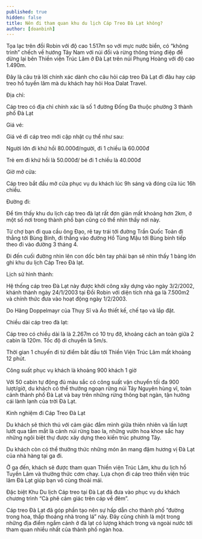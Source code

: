 ```yaml
---
published: true
hidden: false
title: Nên đi tham quan khu du lịch Cáp Treo Đà Lạt không?
author: [doanbinh] 
---
```


Tọa lạc trên đồi Robin với độ cao 1.517m so với mực nước biển, có “không trình” chếch về hướng Tây Nam với núi đồi và rừng thông trùng điệp để dừng lại bên Thiền viện Trúc Lâm ở Đà Lạt trên núi Phụng Hoàng với độ cao 1.490m.

Đây là câu trả lời chính xác dành cho câu hỏi cáp treo Đà Lạt đi đâu hay cáp treo hồ tuyền lâm mà du khách hay hỏi Hoa Dalat Travel.

Địa chỉ:

Cáp treo có địa chỉ chính xác là số 1 đường Đống Đa thuộc phường 3 thành phố Đà Lạt

Giá vé:

Giá vé đi cáp treo mới cập nhật cụ thể như sau:

Người lớn đi khứ hồi 80.000đ/người, đi 1 chiều là 60.000đ

Trẻ em đi khứ hồi là 50.000đ/ bé đi 1 chiều là 40.000đ

Giờ mở cửa:

Cáp treo bắt đầu mở cửa phục vụ du khách lúc 9h sáng và đóng cửa lúc 16h chiều.


Đường đi:

Để tìm thấy khu du lịch cáp treo đà lạt rất đơn giản mất khoảng hơn 2km, ở một số nơi trong thành phố bạn cũng có thể nhìn thấy nơi này.

Từ chợ bạn đi qua cầu ông Đạo, rẽ tay trái tới đường Trần Quốc Toản đi thẳng tới Bùng Binh, đi thẳng vào đường Hồ Tùng Mậu tới Bùng binh tiếp theo đi vào đường 3 tháng 4.

Đi đến cuối đường nhìn lên con dốc bên tay phải bạn sẽ nhìn thấy 1 bảng lớn ghi khu du lịch Cáp Treo Đà lạt.


Lịch sử hình thành:

Hệ thống cáp treo Đà Lạt này được khởi công xây dựng vào ngày 3/2/2002, khánh thành ngày 24/1/2003 tại Đồi Robin với diện tích nhà ga là 7.500m2 và chính thức đưa vào hoạt động ngày 1/2/2003.

Do Hãng Doppelmayr của Thụy Sĩ và Áo thiết kế, chế tạo và lắp đặt.

Chiều dài cáp treo đà lạt:

Cáp treo có chiều dài là là 2.267m có 10 trụ đỡ, khoảng cách an toàn giữa 2 cabin là 120m. Tốc độ di chuyển là 5m/s.

Thời gian 1 chuyến đi từ điểm bắt đầu tới Thiền Viện Trúc Lâm mất khoảng 12 phút.

Công suất phục vụ khách là khoảng 900 khách 1 giờ

Với 50 cabin tự động đủ màu sắc có công suất vận chuyển tối đa 900 lượt/giờ, du khách có thể thưởng ngoạn rừng núi Tây Nguyên hùng vĩ, toàn cảnh thành phố Đà Lạt và bay trên những rừng thông bạt ngàn, tận hưởng cái lành lạnh của trời Đà Lạt.

Kinh nghiệm đi Cáp Treo Đà Lạt

Du khách sẽ thích thú với cảm giác đắm mình giữa thiên nhiên và lần lượt lướt qua tầm mắt là cảnh núi rừng bao la, những vườn hoa khoe sắc hay những ngôi biệt thự được xây dựng theo kiến trúc phương Tây.


Du khách còn có thể thưởng thức những món ăn mang đậm hương vị Đà Lạt của nhà hàng tại ga đi.


Ở ga đến, khách sẽ được tham quan Thiền viện Trúc Lâm, khu du lịch hồ Tuyền Lâm và thưởng thức cơm chay. Lựa chọn đi cáp treo thiền viện trúc lâm Đà Lạt giúp bạn vô cùng thoải mái.

Đặc biệt Khu Du lịch Cáp treo tại Đà Lạt đã đưa vào phục vụ du khách chương trình “Cà phê cảm giác trên cáp về đêm”.

Cáp treo Đà Lạt đã góp phần tạo nên sự hấp dẫn cho thành phố “đường trong hoa, thấp thoáng nhà trong lá” này. Đây cũng chính là một trong những địa điểm ngắm cảnh ở đà lạt có lượng khách trong và ngoài nước tới tham quan nhiều nhất của thành phố ngàn hoa.